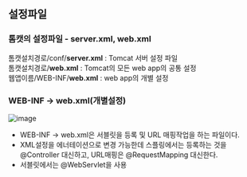 ## 설정파일

### 톰캣의 설정파일 - server.xml, web.xml

톰캣설치경로/conf/**server.xml** : Tomcat 서버 설정 파일<br/>
톰캣설치경로/**web.xml** : Tomcat의 모든 web app의 공통 설정<br/>
웹앱이름/WEB-INF/**web.xml** : web app의 개별 설정<br/>


### WEB-INF -> web.xml(개별설정)
![image](https://user-images.githubusercontent.com/95892601/187064839-16130955-8b3c-4585-9f77-4f604cc076e1.png)

- WEB-INF -> web.xml은 서블릿을 등록 및 URL 매핑작업을 하는 파일이다.
- XML설정을 에너테이션으로 변경 가능한데 스플링에서는 등록하는 것을 @Controller 대신하고, URL매핑은 @RequestMapping 대신한다.
- 서블릿에서는 @WebServlet을 사용
 
